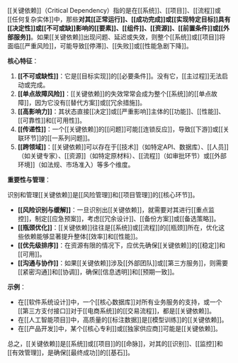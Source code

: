 [[关键依赖]]（Critical Dependency）指的是在[[系统]]、[[项目]]、[[流程]]或[[任何复杂实体]]中，那些**对其[[正常运行]]、[[成功完成]]或[[实现特定目标]]具有[[决定性]]或[[不可或缺]]影响的[[要素]]、[[组件]]、[[资源]]、[[前置条件]]或[[外部服务]]**。如果[[关键依赖]]出现问题、延迟或失效，则整个[[系统]]或[[项目]]将面临[[严重风险]]，可能导致[[停滞]]、[[失败]]或[[性能急剧下降]]。

**核心特征**：

1.  **[[不可或缺性]]**：它是[[目标实现]]的[[必要条件]]。没有它，[[主过程]]无法启动或完成。
2.  **[[单点故障风险]]**：[[关键依赖]]的失效常常会成为整个[[系统]]的[[单点故障]]，因为它没有[[替代方案]]或[[冗余措施]]。
3.  **[[高影响力]]**：其状态直接[[决定]]或[[严重影响]]主体的[[功能]]、[[性能]]、[[可靠性]]和[[可用性]]。
4.  **[[传递性]]**：一个[[关键依赖]]的[[问题]]可能[[连锁反应]]，导致[[下游]]或[[关联环节]]的[[一系列问题]]。
5.  **[[跨领域]]**：[[关键依赖]]可以存在于[[技术]]（如特定API、数据库）、[[人员]]（如关键专家）、[[资源]]（如特定原材料）、[[流程]]（如审批环节）或[[外部环境]]（如法规、市场准入）等多个维度。

**重要性与管理**：

识别和管理[[关键依赖]]是[[风险管理]]和[[项目管理]]的[[核心环节]]。
*   **[[风险识别与缓解]]**：一旦识别出[[关键依赖]]，就需要对其进行[[重点监控]]，制定[[应急预案]]，考虑[[冗余设计]]、[[备份方案]]或[[备选策略]]。
*   **[[瓶颈优化]]**：[[关键依赖]]往往是[[系统]]或[[流程]]的[[瓶颈]]所在，优化这些依赖能够显著提升整体[[效率]]和[[性能]]。
*   **[[优先级排序]]**：在资源有限的情况下，应优先确保[[关键依赖]]的[[稳定]]和[[可用]]。
*   **[[沟通与协作]]**：如果[[关键依赖]]涉及[[外部团队]]或[[第三方服务]]，则需要[[紧密沟通]]和[[协调]]，确保[[信息透明]]和[[预期一致]]。

**示例**：
*   在[[软件系统设计]]中，一个[[核心数据库]]对所有业务服务的支持，或一个[[第三方支付接口]]对于[[电商系统]]的[[交易流程]]，都是[[关键依赖]]。
*   在[[人工智能项目]]中，高质量的[[标注数据]]是[[模型训练]]的[[关键依赖]]。
*   在[[产品开发]]中，某个[[核心专利]]或[[独家供应商]]可能是[[关键依赖]]。

总之，[[关键依赖]]是[[系统]]或[[项目]]的[[命脉]]，对其的[[识别]]、[[监控]]和[[有效管理]]，是确保[[最终成功]]的[[基石]]。